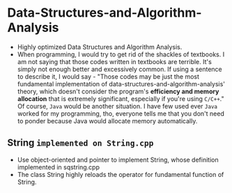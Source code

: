 # Data-Structures-and-Algorithm-Analysis
- Highly optimized Data Structures and Algorithm Analysis.
- When programming, I would try to get rid of the shackles of textbooks. I am not saying that those codes written in textbooks are terrible. It's simply not enough better and excessively common. If using a sentence to describe it, I would say - "Those codes may be just the most fundamental implementation of data-structures-and-algorithm-analysis' theory, which doesn't consider the program's **efficiency and memory allocation** that is extremely significant, especially if you're using `C/C++`." Of course, `Java` would be another situation. I have few used ever `Java` worked for my programming, tho, everyone tells me that you don't need to ponder because Java would allocate memory automatically.

## String `implemented on String.cpp`
* Use object-oriented and pointer to implement String, whose definition implemented in sqstring.cpp
* The class String highly reloads the operator for fundamental function of String.

